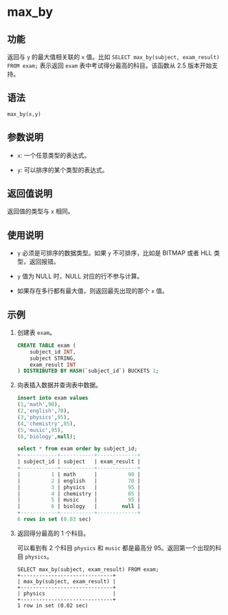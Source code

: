 # max_by

## 功能

返回与 `y` 的最大值相关联的 `x` 值。比如 `SELECT max_by(subject, exam_result) FROM exam;` 表示返回 `exam` 表中考试得分最高的科目。该函数从 2.5 版本开始支持。

## 语法

```Haskell
max_by(x,y)
```

## 参数说明

- `x`: 一个任意类型的表达式。

- `y`: 可以排序的某个类型的表达式。

## 返回值说明

返回值的类型与 `x` 相同。

## 使用说明

- `y` 必须是可排序的数据类型。如果 `y` 不可排序，比如是 BITMAP 或者 HLL 类型，返回报错。

- `y` 值为 NULL 时，NULL  对应的行不参与计算。

- 如果存在多行都有最大值，则返回最先出现的那个 `x` 值。

## 示例

1. 创建表 `exam`。

    ```SQL
    CREATE TABLE exam (
        subject_id INT,
        subject STRING,
        exam_result INT
    ) DISTRIBUTED BY HASH(`subject_id`) BUCKETS 1;
    ```

2. 向表插入数据并查询表中数据。

    ```SQL
    insert into exam values
    (1,'math',90),
    (2,'english',70),
    (3,'physics',95),
    (4,'chemistry',85),
    (5,'music',95),
    (6,'biology',null);

    select * from exam order by subject_id;
    +------------+-----------+-------------+
    | subject_id | subject   | exam_result |
    +------------+-----------+-------------+
    |          1 | math      |          90 |
    |          2 | english   |          70 |
    |          3 | physics   |          95 |
    |          4 | chemistry |          85 |
    |          5 | music     |          95 |
    |          6 | biology   |        null |
    +------------+-----------+-------------+
    6 rows in set (0.03 sec)
    ```

3. 返回得分最高的 1 个科目。

   可以看到有 2 个科目 `physics` 和 `music` 都是最高分 95。返回第一个出现的科目 `physics`。

    ```Plain
    SELECT max_by(subject, exam_result) FROM exam;
    +------------------------------+
    | max_by(subject, exam_result) |
    +------------------------------+
    | physics                      |
    +------------------------------+
    1 row in set (0.02 sec)
    ```
